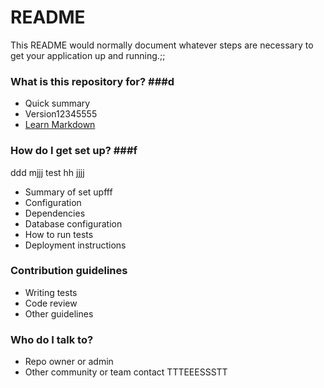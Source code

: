 # README #

This README would normally document whatever steps are necessary to get your application up and running.;;

### What is this repository for? ###d

* Quick summary
* Version12345555
* [Learn Markdown](https://bitbucket.org/tutorials/markdowndemo)

### How do I get set up? ###f
ddd
mjjj
test
hh
jjjj
* Summary of set upfff
* Configuration
* Dependencies
* Database configuration
* How to run tests
* Deployment instructions

### Contribution guidelines #####

* Writing tests
* Code review
* Other guidelines

### Who do I talk to? ###

* Repo owner or admin
* Other community or team contact
TTTEEESSSTT